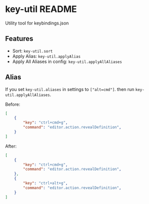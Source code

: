 # key-util README

Utility tool for keybindings.json

## Features

- Sort: `key-util.sort`
- Apply Alias: `key-util.applyAlias`
- Apply All Aliases in config: `key-util.applyAllAliases`

## Alias

If you set `key-util.aliases` in settings to `["alt=cmd"]`. then run `key-util.applyAllAliases`.

Before:

```json
[
    {
        "key": "ctrl+cmd+g",
        "command": "editor.action.revealDefinition",
    }
]
```

After:
```json
[
    {
        "key": "ctrl+cmd+g",
        "command": "editor.action.revealDefinition",
    },
    {
        "key": "ctrl+alt+g",
        "command": "editor.action.revealDefinition",
    }
]
```
